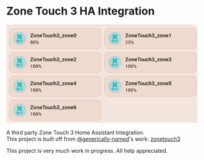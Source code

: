 # Zone Touch 3 HA Integration 

![example](/img/example.png)

A third party Zone Touch 3 Home Assistant Integration. </br>
This project is built off from [@generically-named](https://github.com/generically-named)'s work: [zonetouch3](https://github.com/generically-named/zonetouch3)

This project is very much work in progress. All help appreciated.